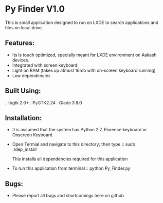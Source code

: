 Py Finder V1.0
===========

This is small application designed to run on LXDE to search applications and files on local drive.


Features:
---------
* Its is touch optimized, specially meant for LXDE environment on Aakash devices.
* Integrated with screen keyboard
* Light on RAM (takes up atmost 16mb with on-screen keyboard running)
* Low dependencies


Built Using:
------------

. libgtk 2.0+
. PyGTK2.24 
. Glade 3.8.0


Installation:
-------------

* It is assumed that the system has Python 2.7, Florence keyboard or Onscreen Keyboard.

* Open Termial and navigate to this directory; then type ::
	sudo ./dep_install
   
   This installs all dependencies required for this application
   
* To run this application from terminal ::
	python Py_Finder.py
	
	
Bugs:
-----

* Please report all bugs and shortcomings here on github
